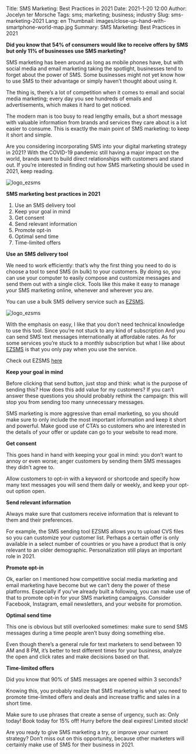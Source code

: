 Title: SMS Marketing: Best Practices in 2021
Date: 2021-1-20 12:00
Author: Jocelyn ter Morsche
Tags: sms; marketing; business; industry
Slug: sms-marketing-2021
Lang: en
Thumbnail: images/close-up-hand-with-smartphone-world-map.jpg
Summary: SMS Marketing: Best Practices in 2021

**Did you know that 54% of consumers would like to receive offers by SMS but only 11% of businesses use SMS marketing?**  

SMS marketing has been around as long as mobile phones have, but with social media and email marketing taking the spotlight, businesses tend to forget about the power of SMS. Some businesses might not yet know how to use SMS to their advantage or simply haven’t thought about using it. 

The thing is, there’s a lot of competition when it comes to email and social media marketing; every day you see hundreds of emails and advertisements, which makes it hard to get noticed. 

The modern man is too busy to read lengthy emails, but a short message with valuable information from brands and services they care about is a lot easier to consume. This is exactly the main point of SMS marketing: to keep it short and simple. 

Are you considering incorporating SMS into your digital marketing strategy in 2021? With the COVID-19 pandemic still having a major impact on the world, brands want to build direct relationships with customers and stand out. If you’re interested in finding out how SMS marketing should be used in 2021, keep reading.

![logo_ezsms](close-up-hand-with-smartphone-world-map.jpg)

**SMS marketing best practices in 2021**
1. Use an SMS delivery tool
2. Keep your goal in mind
3. Get consent
4. Send relevant information
5. Promote opt-in
6. Optimal send time
7. Time-limited offers

**Use an SMS delivery tool**

We need to work efficiently: that’s why the first thing you need to do is choose a tool to send SMS (in bulk) to your customers. By doing so, you can use your computer to easily compose and customize messages and send them out with a single click. Tools like this make it easy to manage your SMS marketing online, whenever and wherever you are.

You can use a bulk SMS delivery service such as [EZSMS](https://www.ezsms.biz/). 

![logo_ezsms](/images/ezsms_logo-1.png)

With the emphasis on easy, I like that you don’t need technical knowledge to use this tool. Since you’re not stuck to any kind of subscription 
And you can send SMS text messages internationally at affordable rates. As for some services you’re stuck to a monthly subscription but what I like about [EZSMS](https://www.ezsms.biz/) is that you only pay when you use the service. 

Check out EZSMS [here](https://www.ezsms.biz/)

**Keep your goal in mind**

Before clicking that send button, just stop and think: what is the purpose of sending this? How does this add value for my customers? If you can’t answer these questions you should probably rethink the campaign: this will stop you from sending too many unnecessary messages.

SMS marketing is more aggressive than email marketing, so you should make sure to only include the most important information and keep it short and powerful. Make good use of CTA’s so customers who are interested in the details of your offer or update can go to your website to read more.

**Get consent**

This goes hand in hand with keeping your goal in mind: you don’t want to annoy or even worse; anger customers by sending them SMS messages they didn’t agree to. 

Allow customers to opt-in with a keyword or shortcode and specify how many text messages you will send them daily or weekly, and keep your opt-out option open.

**Send relevant information**

Always make sure that customers receive information that is relevant to them and their preferences. 

For example, the SMS sending tool EZSMS allows you to upload CVS files so you can customize your customer list. Perhaps a certain offer is only available in a select number of countries or you have a product that is only relevant to an older demographic. Personalization still plays an important role in 2021. 

**Promote opt-in**

Ok, earlier on I mentioned how competitive social media marketing and email marketing have become but we can’t deny the power of these platforms. Especially if you’ve already built a following, you can make use of that to promote opt-in for your SMS marketing campaigns. Consider Facebook, Instagram, email newsletters, and your website for promotion.

**Optimal send time**

This one is obvious but still overlooked sometimes: make sure to send SMS messages during a time people aren’t busy doing something else. 

Even though there’s a general rule for text marketers to send between 10 AM and 8 PM, it’s better to test different times for your business, analyze the open and click rates and make decisions based on that.

**Time-limited offers** 

Did you know that 90% of SMS messages are opened within 3 seconds?

Knowing this, you probably realize that SMS marketing is what you need to promote time-limited offers and deals and increase traffic and sales in a short time. 

Make sure to use phrases that create a sense of urgency, such as:
Only today!
Book today for 15% off!
Hurry before the deal expires!
Limited stock!

Are you ready to give SMS marketing a try, or improve your current strategy? 
Don’t miss out on this opportunity, because other marketers will certainly make use of SMS for their business in 2021.

